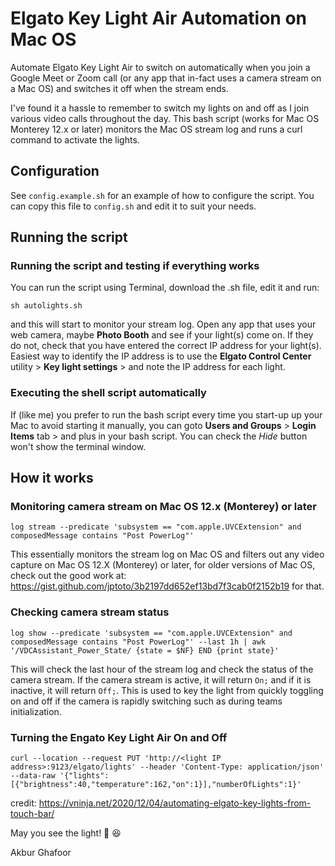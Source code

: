 # Elgato Key Light Air Automation on Mac OS
Automate Elgato Key Light Air to switch on automatically when you join a Google Meet or Zoom call (or any app that in-fact uses a camera stream on a Mac OS) and switches it off when the stream ends.

I've found it a hassle to remember to switch my lights on and off as I join various video calls throughout the day.  This bash script (works for Mac OS Monterey 12.x or later) monitors the Mac OS stream log and runs a curl command to activate the lights.
## Configuration
See `config.example.sh` for an example of how to configure the script.  You can copy this file to `config.sh` and edit it to suit your needs.

## Running the script
### Running the script and testing if everything works

You can run the script using Terminal, download the .sh file, edit it and run:

`sh autolights.sh`

and this will start to monitor your stream log.  Open any app that uses your web camera, maybe **Photo Booth** and see if your light(s) come on.  If they do not, check that you have entered the correct IP address for your light(s).  Easiest way to identify the IP address is to use the **Elgato Control Center** utility > **Key light settings** > and note the IP address for each light.

### Executing the shell script automatically

If (like me) you prefer to run the bash script every time you start-up up your Mac to avoid starting it manually, you can goto **Users and Groups** > **Login Items** tab > and plus in your bash script.  You can check the _Hide_ button won't show the terminal window.

## How it works
### Monitoring camera stream on Mac OS 12.x (Monterey) or later

`log stream --predicate 'subsystem == "com.apple.UVCExtension" and composedMessage contains "Post PowerLog"'`

This essentially monitors the stream log on Mac OS and filters out any video capture on Mac OS 12.X (Monterey) or later, for older versions of Mac OS, check out the good work at: https://gist.github.com/jptoto/3b2197dd652ef13bd7f3cab0f2152b19 for that.

### Checking camera stream status
`log show --predicate 'subsystem == "com.apple.UVCExtension" and composedMessage contains "Post PowerLog"' --last 1h | awk '/VDCAssistant_Power_State/ {state = $NF} END {print state}'`

This will check the last hour of the stream log and check the status of the camera stream.  If the camera stream is active, it will return `On;` and if it is inactive, it will return `Off;`. This is used to key the light from quickly toggling on and off if the camera is rapidly switching such as during teams initialization.

### Turning the Engato Key Light Air On and Off

`curl --location --request PUT 'http://<light IP address>:9123/elgato/lights' --header 'Content-Type: application/json' --data-raw '{"lights":[{"brightness":40,"temperature":162,"on":1}],"numberOfLights":1}'` 
  
credit: https://vninja.net/2020/12/04/automating-elgato-key-lights-from-touch-bar/

May you see the light! 🔦 😆

Akbur Ghafoor
